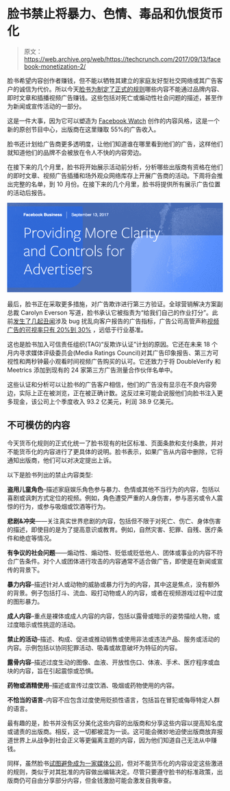 # 脸书禁止将暴力、色情、毒品和仇恨货币化

> 原文：<https://web.archive.org/web/https://techcrunch.com/2017/09/13/facebook-monetization-2/>

脸书希望内容创作者赚钱，但不能以牺牲其建立的家庭友好型社交网络或其广告客户的诚信为代价。所以今天[脸书为](https://web.archive.org/web/20221209055708/https://media.fb.com/2017/09/13/standards-and-guidelines-for-earning-money-from-your-content-on-facebook/#more-6590)[制定了正式的规则](https://web.archive.org/web/20221209055708/https://www.facebook.com/business/news/providing-more-clarity-and-controls-for-advertisers)哪些内容不能通过品牌内容、即时文章和插播视频广告赚钱。这些包括对死亡或煽动性社会问题的描述，甚至作为新闻或宣传活动的一部分。

这是一件大事，因为它可以塑造为 [Facebook Watch](https://web.archive.org/web/20221209055708/https://beta.techcrunch.com/2017/08/09/facebook-watch/) 创作的内容风格，这是一个新的原创节目中心，出版商在这里赚取 55%的广告收入。

脸书还计划给广告商更多透明度，让他们知道谁在哪里看到他们的广告，这样他们就知道他们的品牌不会被放在令人不快的内容旁边。

在接下来的几个月里，脸书将开始展示活动前分析，分析哪些出版商有资格在他们的即时文章、视频广告插播和场外观众网络库存上开展广告商的活动。下周将会推出完整的名单，到 10 月份。在接下来的几个月里，脸书将提供所有展示广告位置的活动后报告。

![](img/3acb64c4435e8f8eb94913e4b81e5154.png)

最后，脸书正在采取更多措施，对广告欺诈进行第三方验证。全球营销解决方案副总裁 Carolyn Everson 写道，脸书承认它被指责为“给我们自己的作业打分”。此前[发生了几起丑闻](https://web.archive.org/web/20221209055708/http://techmeme.com/search/query?q=facebook+metrics&wm=false)涉及 bug 扰乱向客户报告的广告指标，广告公司高管声称[视频广告的可视率只有 20%到 30%](https://web.archive.org/web/20221209055708/https://digiday.com/marketing/facebook-video-ad-viewability-rates-low-20-percent-agencies-say/) ，远低于行业基准。

这也是脸书加入可信责任组织(TAG)“反欺诈认证”计划的原因。它还在未来 18 个月内寻求媒体评级委员会(Media Ratings Council)对其广告印象报告、第三方可视性和两秒钟最小观看时间视频广告购买的认可。它还致力于将 DoubleVerify 和 Meetrics 添加到现有的 24 家第三方广告测量合作伙伴名单中。

这些认证和分析可以让脸书的广告客户相信，他们的广告没有显示在不良内容旁边，实际上正在被浏览，正在被正确计数。这反过来可能会说服他们向脸书注入更多现金，该公司上个季度收入 93.2 亿美元，利润 38.9 亿美元。

## 不可模仿的内容

今天货币化规则的正式化统一了脸书现有的社区标准、页面条款和支付条款，并对不能货币化的内容进行了更具体的说明。脸书表示，如果广告从内容中删除，它将通知出版商，他们可以对决定提出上诉。

以下是脸书列出的禁止内容类型:

**盗用儿童角色**–描述家庭娱乐角色参与暴力、色情或其他不当行为的内容，包括以喜剧或讽刺方式定位的视频。例如，角色遭受严重的人身伤害，参与恶劣或令人震惊的行为，或参与吸烟或饮酒等行为。

**悲剧&冲突**——关注真实世界悲剧的内容，包括但不限于对死亡、伤亡、身体伤害的描述，即使目的是为了提高意识或教育。例如，自然灾害、犯罪、自残、医疗条件和绝症等情况。

**有争议的社会问题**——煽动性、煽动性、贬低或贬低他人、团体或事业的内容不符合广告条件。对个人或团体进行攻击的内容通常不适合做广告，即使是在新闻或宣传的背景下。

**暴力内容**–描述针对人或动物的威胁或暴力行为的内容，其中这是焦点，没有额外的背景。例子包括打斗、流血、殴打动物或人的内容，或者在视频游戏过程中过度的图形暴力。

**成人内容**–重点是裸体或成人内容的内容，包括以露骨或暗示的姿势描绘人物，或过度暗示或性挑逗的活动。

**禁止的活动**–描述、构成、促进或推动销售或使用非法或违法产品、服务或活动的内容。示例包括以协同犯罪活动、吸毒或故意破坏为特征的内容。

**露骨内容**–描述过度生动的图像、血液、开放性伤口、体液、手术、医疗程序或血块的内容，旨在引起震惊或恐惧。

**药物或酒精使用**–描述或宣传过度饮酒、吸烟或药物使用的内容。

**不恰当的语言**–内容不应包含过度使用贬损性语言，包括旨在冒犯或侮辱特定人群的语言。

最有趣的是，脸书并没有区分美化这些内容的出版商和分享这些内容以提高知名度或谴责的出版商。相反，这一切都被混为一谈。这可能会微妙地迫使出版商放弃报道世界上从战争到社会正义等更偏离主题的内容，因为他们知道自己无法从中赚钱。

同样，虽然脸书[试图避免成为一家媒体公司](https://web.archive.org/web/20221209055708/https://beta.techcrunch.com/2016/12/21/fbonc/)，但对不能货币化的内容设定这些激进的规则，类似于对其批准的内容做出编辑决定。尽管只要遵守脸书的标准政策，出版商仍可自由分享部分内容，但金钱激励可能会激发自我审查。
